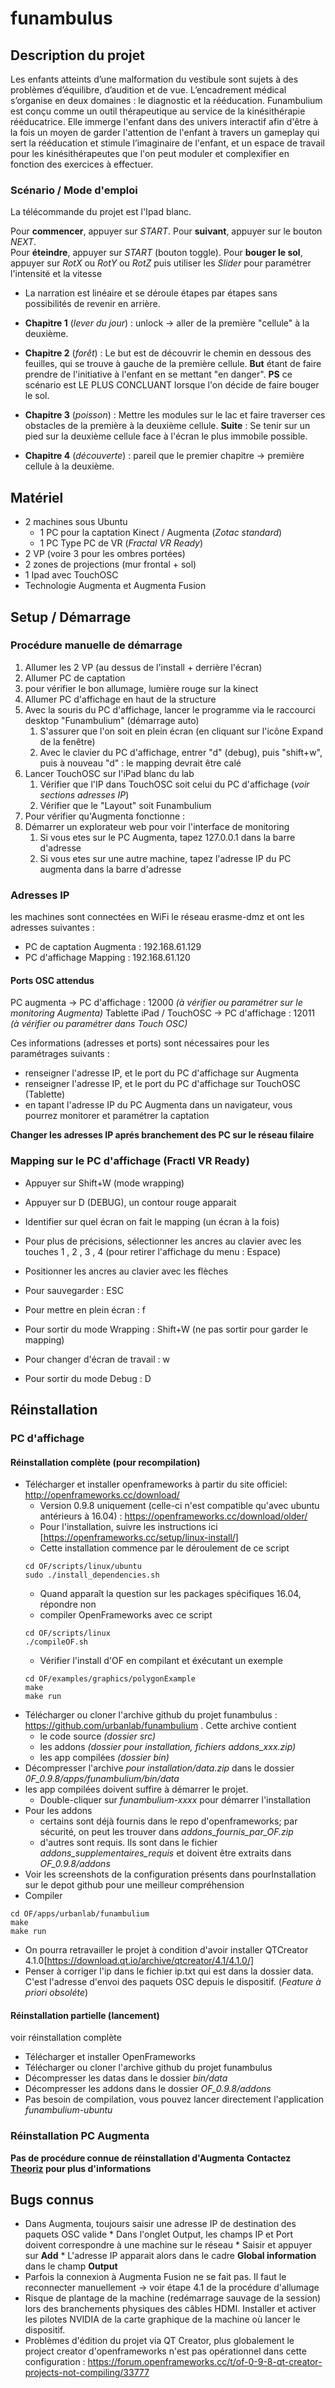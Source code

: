# funambulus
## Description du projet

Les enfants atteints d’une malformation du vestibule sont sujets à des problèmes d’équilibre, d’audition et de vue. L’encadrement médical s’organise en deux domaines : le diagnostic et la rééducation. Funambulium est conçu comme un outil thérapeutique au service de la kinésithérapie rééducatrice. Elle immerge l'enfant dans des univers interactif afin d'être à la fois un moyen de garder l'attention de l'enfant à travers un gameplay qui sert la rééducation et stimule l’imaginaire de l'enfant, et un espace de travail pour les kinésithérapeutes que l'on peut moduler et complexifier en fonction des exercices à effectuer.

### Scénario / Mode d'emploi
La télécommande du projet est l'Ipad blanc. 

Pour **commencer**, appuyer sur *START*.
Pour **suivant**, appuyer sur le bouton *NEXT*.  
Pour **éteindre**, appuyer sur *START* (bouton toggle).
Pour **bouger le sol**, appuyer sur *RotX* ou *RotY* ou *RotZ* puis utiliser les *Slider* pour paramétrer l'intensité et la vitesse


- La narration est linéaire et se déroule étapes par étapes sans possibilités de revenir en arrière.

- **Chapitre 1** (*lever du jour*) : unlock -> aller de la première "cellule" à la deuxième.
- **Chapitre 2** (*forêt*) : Le but est de découvrir le chemin en dessous des feuilles, qui se trouve à gauche de la première cellule. **But** étant de faire prendre de l'initiative à l'enfant en se mettant "en danger".  **PS** ce scénario est LE PLUS CONCLUANT lorsque l'on décide de faire bouger le sol.
- **Chapitre 3** (*poisson*) : Mettre les modules sur le lac et faire traverser ces obstacles de la première à la deuxième cellule. **Suite** : Se tenir sur un pied sur la deuxième cellule face à l'écran le plus immobile possible.
- **Chapitre 4** (*découverte*) : pareil que le premier chapitre -> première cellule à la deuxième.

## Matériel
* 2 machines sous Ubuntu
  * 1 PC pour la captation Kinect / Augmenta (*Zotac standard*)
  * 1 PC Type PC de VR (*Fractal VR Ready*)
* 2 VP (voire 3 pour les ombres portées)
* 2 zones de projections (mur frontal + sol)
* 1 Ipad avec TouchOSC
* Technologie Augmenta et Augmenta Fusion

## Setup / Démarrage
### Procédure manuelle de démarrage 
1. Allumer les 2 VP (au dessus de l'install + derrière l'écran)
1. Allumer PC de captation
  1. pour vérifier le bon allumage, lumière rouge sur la kinect
1. Allumer PC d'affichage en haut de la structure
1. Avec la souris du PC d'affichage, lancer le programme via le raccourci desktop "Funambulium" (démarrage auto)
    1. S'assurer que l'on soit en plein écran (en cliquant sur l'icône Expand de la fenêtre)
    1. Avec le clavier du PC d'affichage, entrer "d" (debug), puis "shift+w", puis à nouveau "d" : le mapping devrait être calé
1. Lancer TouchOSC sur l'iPad blanc du lab
     1. Vérifier que l'IP dans TouchOSC soit celui du PC d'affichage (*voir sections adresses IP*) 
     1. Vérifier que le "Layout" soit Funambulium
1. Pour vérifier qu'Augmenta fonctionne :
  1. Démarrer un explorateur web pour voir l'interface de monitoring
     1. Si vous etes sur le PC Augmenta, tapez 127.0.0.1 dans la barre d'adresse
     1. Si vous etes sur une autre machine, tapez l'adresse IP du PC augmenta dans la barre d'adresse
     
### Adresses IP
les machines sont connectées en WiFi le réseau erasme-dmz et ont les adresses suivantes :
* PC de captation Augmenta : 192.168.61.129
* PC d'affichage Mapping : 192.168.61.120

#### Ports OSC attendus
PC augmenta -> PC d'affichage : 12000 *(à vérifier ou paramétrer sur le monitoring Augmenta)* 
Tablette iPad / TouchOSC -> PC d'affichage : 12011 *(à vérifier ou paramétrer dans Touch OSC)*

Ces informations (adresses et ports) sont nécessaires pour les paramétrages suivants :
* renseigner l'adresse IP, et le port du PC d'affichage sur Augmenta
* renseigner l'adresse IP, et le port du PC d'affichage sur TouchOSC (Tablette)
* en tapant l'adresse IP du PC Augmenta dans un navigateur, vous pourrez monitorer et paramétrer la captation

**Changer les adresses IP aprés branchement des PC sur le réseau filaire**

### Mapping sur le PC d'affichage (Fractl VR Ready)
* Appuyer sur Shift+W (mode wrapping)
* Appuyer sur D (DEBUG), un contour rouge apparait
* Identifier sur quel écran on fait le mapping (un écran à la fois)
* Pour plus de précisions, sélectionner les ancres au clavier avec les touches 1 , 2 , 3 , 4 (pour retirer l'affichage du menu : Espace)
* Positionner les ancres au clavier avec les flèches

* Pour sauvegarder : ESC
* Pour mettre en plein écran : f
* Pour sortir du mode Wrapping : Shift+W (ne pas sortir pour garder le mapping)
* Pour changer d'écran de travail : w
* Pour sortir du mode Debug : D

## Réinstallation
### PC d'affichage
#### Réinstallation complète (pour recompilation)

* Télécharger et installer openframeworks à partir du site officiel: http://openframeworks.cc/download/
    * Version 0.9.8 uniquement (celle-ci n'est compatible qu'avec ubuntu antérieurs à 16.04) : https://openframeworks.cc/download/older/
    * Pour l'installation, suivre les instructions ici [https://openframeworks.cc/setup/linux-install/]
    * Cette installation commence par le déroulement de ce script
    ```
    cd OF/scripts/linux/ubuntu
    sudo ./install_dependencies.sh
    ```
    * Quand apparaît la question sur les packages spécifiques 16.04, répondre non
    * compiler OpenFrameworks avec ce script
    ```
    cd OF/scripts/linux
    ./compileOF.sh
    ```
    * Vérifier l'install d'OF en compilant et éxécutant un exemple
    ```
    cd OF/examples/graphics/polygonExample
    make
    make run
    ```
* Télécharger ou cloner l'archive github du projet funambulus : https://github.com/urbanlab/funambulium . Cette archive contient 
  * le code source *(dossier src)*
  * les addons *(dossier pour installation, fichiers addons_xxx.zip)*
  * les app compilées *(dossier bin)*
* Décompresser l'archive *pour installation/data.zip* dans le dossier *0F_0.9.8/apps/funambulium/bin/data*
* les app compilées doivent suffire à démarrer le projet. 
  * Double-cliquer sur *funambulium-xxxx* pour démarrer l'installation
* Pour les addons
  * certains sont déjà fournis dans le repo d'openframeworks; par sécurité, on peut les trouver dans *addons_fournis_par_OF.zip*
  * d'autres sont requis. Ils sont dans le fichier *addons_supplementaires_requis* et doivent être extraits dans *OF_0.9.8/addons*
* Voir les screenshots de la configuration présents dans pourInstallation sur le depot github pour une meilleur compréhension
* Compiler
```
cd OF/apps/urbanlab/funambulium
make
make run
```
* On pourra retravailler le projet à condition d'avoir installer QTCreator 4.1.0[https://download.qt.io/archive/qtcreator/4.1/4.1.0/]
* Penser à corriger l'ip dans le fichier ip.txt qui est dans la dossier data. C'est l'adresse d'envoi des paquets OSC depuis le dispositif. (*Feature à priori obsoléte*)

#### Réinstallation partielle (lancement)
voir réinstallation complète
* Télécharger et installer OpenFrameworks
* Télécharger ou cloner l'archive github du projet funambulus
* Décompresser les datas dans le dossier *bin/data*
* Décompresser les addons dans le dossier *OF_0.9.8/addons*
* Pas besoin de compilation, vous pouvez lancer directement l'application *funambulium-ubuntu*

### Réinstallation PC Augmenta
**Pas de procédure connue de réinstallation d'Augmenta**
**Contactez [Theoriz](https://www.theoriz.com) pour plus d'informations**

## Bugs connus
* Dans Augmenta, toujours saisir une adresse IP de destination des paquets OSC valide
       * Dans l'onglet Output, les champs IP et Port doivent correspondre à une machine sur le réseau
       * Saisir et appuyer sur **Add**
       * L'adresse IP apparait alors dans le cadre **Global information** dans le champ **Output**
* Parfois la connexion à Augmenta Fusion ne se fait pas. Il faut le reconnecter manuellement -> voir étape 4.1 de la procédure d'allumage
* Risque de plantage de la machine (redémarrage sauvage de la session) lors des branchements physiques des câbles HDMI. Installer et activer les pilotes NVIDIA de la carte graphique de la machine où lancer le dispositif.
* Problèmes d'édition du projet via QT Creator, plus globalement le project creator d'openframeworks n'est pas opérationnel dans cette configuration : https://forum.openframeworks.cc/t/of-0-9-8-qt-creator-projects-not-compiling/33777
